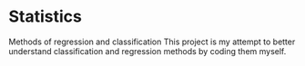 # Statistics
Methods of regression and classification
This project is my attempt to better understand classification and regression methods by coding them myself.
